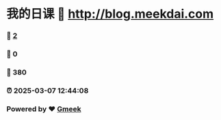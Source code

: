 # 我的日课 :link: http://blog.meekdai.com 
### :page_facing_up: [2](http://blog.meekdai.com/tag.html) 
### :speech_balloon: 0 
### :hibiscus: 380 
### :alarm_clock: 2025-03-07 12:44:08 
### Powered by :heart: [Gmeek](https://github.com/Meekdai/Gmeek)

